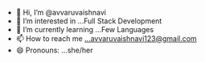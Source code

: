 - 👋 Hi, I’m @avvaruvaishnavi
- 👀 I’m interested in ...Full Stack Development
- 🌱 I’m currently learning ...Few Languages
- 📫 How to reach me ...avvaruvaishnavi123@gmail.com
- 😄 Pronouns: ...she/her    

<!---
avvaruvaishnavi/avvaruvaishnavi is a ✨ special ✨ repository because its `README.md` (this file) appears on your GitHub profile.
You can click the Preview link to take a look at your changes.
--->
